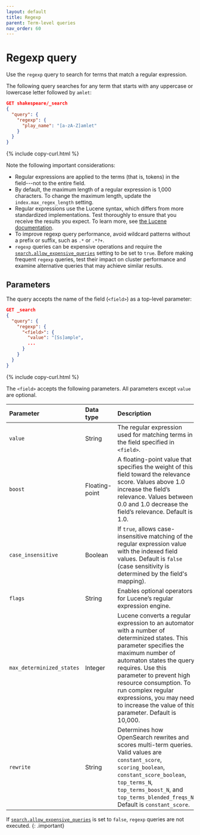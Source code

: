 ```yaml
---
layout: default
title: Regexp
parent: Term-level queries
nav_order: 60
---
```


# Regexp query

Use the `regexp` query to search for terms that match a regular expression.

The following query searches for any term that starts with any uppercase or lowercase letter followed by `amlet`:

```json
GET shakespeare/_search
{
  "query": {
    "regexp": {
      "play_name": "[a-zA-Z]amlet"
    }
  }
}
```
{% include copy-curl.html %}

Note the following important considerations:

- Regular expressions are applied to the terms (that is, tokens) in the field---not to the entire field.
- By default, the maximum length of a regular expression is 1,000 characters. To change the maximum length, update the `index.max_regex_length` setting.
- Regular expressions use the Lucene syntax, which differs from more standardized implementations. Test thoroughly to ensure that you receive the results you expect. To learn more, see [the Lucene documentation](https://lucene.apache.org/core/8_9_0/core/index.html).
- To improve regexp query performance, avoid wildcard patterns without a prefix or suffix, such as `.*` or `.*?+`.
- `regexp` queries can be expensive operations and require the [`search.allow_expensive_queries`]({{site.url}}{{site.baseurl}}/query-dsl/index/#expensive-queries) setting to be set to `true`. Before making frequent `regexp` queries, test their impact on cluster performance and examine alternative queries that may achieve similar results.

## Parameters

The query accepts the name of the field (`<field>`) as a top-level parameter:

```json
GET _search
{
  "query": {
    "regexp": {
      "<field>": {
        "value": "[Ss]ample",
        ...
      }
    }
  }
}
```
{% include copy-curl.html %}

The `<field>` accepts the following parameters. All parameters except `value` are optional.

Parameter | Data type | Description
:--- | :--- | :---
`value` | String | The regular expression used for matching terms in the field specified in `<field>`.
`boost` | Floating-point | A floating-point value that specifies the weight of this field toward the relevance score. Values above 1.0 increase the field’s relevance. Values between 0.0 and 1.0 decrease the field’s relevance. Default is 1.0.
`case_insensitive` | Boolean | If `true`, allows case-insensitive matching of the regular expression value with the indexed field values. Default is `false` (case sensitivity is determined by the field's mapping).
`flags` | String | Enables optional operators for Lucene’s regular expression engine.
`max_determinized_states` | Integer | Lucene converts a regular expression to an automaton with a number of determinized states. This parameter specifies the maximum number of automaton states the query requires. Use this parameter to prevent high resource consumption. To run complex regular expressions, you may need to increase the value of this parameter. Default is 10,000.
`rewrite` | String | Determines how OpenSearch rewrites and scores multi-term queries. Valid values are `constant_score`, `scoring_boolean`, `constant_score_boolean`, `top_terms_N`, `top_terms_boost_N`, and `top_terms_blended_freqs_N`. Default is `constant_score`.

If [`search.allow_expensive_queries`]({{site.url}}{{site.baseurl}}/query-dsl/index/#expensive-queries) is set to `false`, `regexp` queries are not executed.
{: .important}
